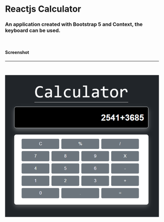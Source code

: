 <h1>Reactjs Calculator</h1>

<h3>An application created with Bootstrap 5 and Context, the keyboard can be used. </h3>
<br>

<h4>Screenshot<h4>

<hr>
<br>

<p align="center">
  <img src="./src/image/calculator.png" />
</p>
